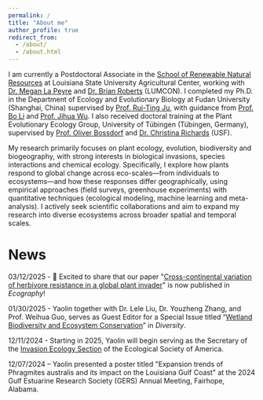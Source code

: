 ```yaml
---
permalink: /
title: "About me"
author_profile: true
redirect_from: 
  - /about/
  - /about.html
---
```


I am currently a Postdoctoral Associate in the [School of Renewable Natural Resources](https://www.lsu.edu/agriculture/rnr/index.php) at Louisiana State University Agricultural Center, working with [Dr. Megan La Peyre](https://www.lsu.edu/ceds/people/megan-peyre.php) and [Dr. Brian Roberts](https://lumcon.edu/broberts/) (LUMCON). I completed my Ph.D. in the Department of Ecology and Evolutionary Biology at Fudan University (Shanghai, China) supervised by [Prof. Rui-Ting Ju](https://ecology.fudan.edu.cn/f1/43/c30054a323907/page.htm), with guidance from [Prof. Bo Li](https://ecology.fudan.edu.cn/f2/b3/c30054a324275/page.htm) and [Prof. Jihua Wu](https://ecology.fudan.edu.cn/f0/11/c30054a323601/page.htm). I also received doctoral training at the Plant Evolutionary Ecology Group, University of Tübingen (Tübingen, Germany), supervised by [Prof. Oliver Bossdorf](https://uni-tuebingen.de/fakultaeten/mathematisch-naturwissenschaftliche-fakultaet/fachbereiche/biologie/institute/evolution-und-oekologie/lehrbereiche/plant-evolutionary-ecology/people/oliver-bossdorf/) and [Dr. Christina Richards](https://www.usf.edu/arts-sciences/departments/ib/people/faculty/christinarichards.aspx) (USF).

My research primarily focuses on plant ecology, evolution, biodiversity and biogeography, with strong interests in biological invasions, species interactions and chemical ecology. Specifically, I explore how plants respond to global change across eco-scales—from individuals to ecosystems—and how these responses differ geographically, using empirical approaches (field surveys, greenhouse experiments) with quantitative techniques (ecological modeling, machine learning and meta-analysis). I actively seek scientific collaborations and aim to expand my research into diverse ecosystems across broader spatial and temporal scales.

News
======

03/12/2025 - 🎉 Excited to share that our paper "[Cross-continental variation of herbivore resistance in a global plant invader](https://nsojournals.onlinelibrary.wiley.com/doi/full/10.1111/ecog.07569)" is now published in _Ecography_! 

01/30/2025 - Yaolin together with Dr. Lele Liu, Dr. Youzheng Zhang, and Prof. Weihua Guo, serves as Guest Editor for a Special Issue titled “[Wetland Biodiversity and Ecosystem Conservation](https://www.mdpi.com/journal/diversity/special_issues/27QT8CPZF8)” in _Diversity_. 

12/11/2024 - Starting in 2025, Yaolin will begin serving as the Secretary of the [Invasion Ecology Section](https://esa.org/invasion/) of the Ecological Society of America.

12/07/2024 – Yaolin presented a poster titled "Expansion trends of Phragmites australis and its impact on the Louisiana Gulf Coast" at the 2024 Gulf Estuarine Research Society (GERS) Annual Meeting, Fairhope, Alabama.
